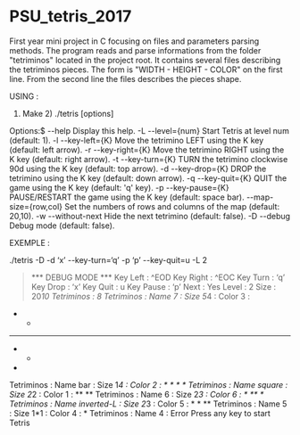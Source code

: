 # PSU_tetris_2017
First year mini project in C focusing on files and parameters parsing methods. The program reads and parse informations from the folder "tetriminos" located in the project root. It contains several files describing the tetriminos pieces. The form is "WIDTH - HEIGHT - COLOR" on the first line. From the second line the files describes the pieces shape.

USING :

1) Make 2) ./tetris [options]

Options:$
--help                  Display this help.
-L --level={num}        Start Tetris at level num (default: 1).
-l --key-left={K}       Move the tetrimino LEFT using the K key (default: left arrow).
-r --key-right={K}      Move the tetrimino RIGHT using the K key (default: right arrow).
-t --key-turn={K}       TURN the tetrimino clockwise 90d using the K key (default: top
arrow).
 -d --key-drop={K}      DROP the tetrimino using the K key (default: down arrow).
 -q --key-quit={K}      QUIT the game using the K key (default: 'q' key).
 -p --key-pause={K}     PAUSE/RESTART the game using the K key (default: space bar).
 --map-size={row,col}   Set the numbers of rows and columns of the map (default: 20,10).
 -w --without-next      Hide the next tetrimino (default: false).
 -D --debug             Debug mode (default: false).
 
EXEMPLE :

./tetris -D -d ‘x’ --key-turn=‘q’ -p ‘p’ --key-quit=u -L 2

> *** DEBUG MODE ***
Key Left :  ^EOD
Key Right :  ^EOC
Key Turn :  ‘q’
Key Drop :  ‘x’
Key Quit :  u
Key Pause :  ‘p’
Next :  Yes
Level :  2
Size :  20*10
Tetriminos :  8
Tetriminos :  Name 7 :  Size 5*4 :  Color 3 :
 * *
* * *
 * *
  *
Tetriminos :  Name bar :  Size 1*4 :  Color 2 :
*
*
*
*
Tetriminos :  Name square :  Size 2*2 :  Color 1 :
**
**
Tetriminos :  Name 6 :  Size 2*3 :  Color 6 :
 *
**
*
Tetriminos :  Name inverted-L :  Size 2*3 :  Color 5 :
 *
 *
**
Tetriminos :  Name 5 :  Size 1*1 :  Color 4 :
*
Tetriminos :  Name 4 :  Error
Press any key to start Tetris
